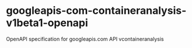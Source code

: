 # googleapis-com-containeranalysis-v1beta1-openapi
OpenAPI specification for googleapis.com API vcontaineranalysis
